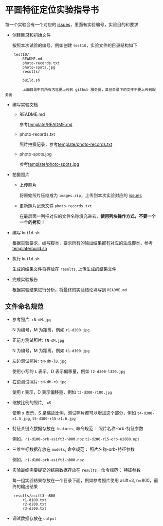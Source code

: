 # 平面特征定位实验指导书

每一个实验会有一个对应的 [issues](https://github.com/jondy/istar/issues)，里面有实验编号，实验目的和要求

* 创建目录和初始文件

    按照本次试验的编号，例如创建 `test10`，实验文件的目录结构如下

```
    test10/
        README.md
        photo-records.txt
        photo-spots.jpg
        results/

        build.sh

        上面目录中的所有内容要上传到 github 服务器，其他目录下的文件不要上传到服务器

```

* 编写实验文档

    * README.md

        参考[template/README.md](template/README.md)

    * photo-records.txt

        照片拍摄记录，参考[template/photo-records.txt](template/photo-records.txt)

    * photo-spots.jpg

        参考[template/photo-spots.jpg](template/photo-spots.jpg)

* 拍摄照片

    * 上传照片

        将原始照片压缩成为 `images.zip`，上传到本次实验对应的 [issues](https://github.com/jondy/istar/issues)

    * 更新照片记录文件 `photo-records.txt`

        在最后面一列把对应的文件名称填充进去，**使用列块操作方式，不要一个一个的拷贝！**


* 编写 `build.sh`

    根据实验要求，编写脚本，要求所有的输出结果都有对应的生成脚本，参考 [template/build.sh](template/build.sh)

* 执行 `build.sh`

    生成的结果文件将存放在 `results`, 上传生成的结果文件

* 完成实验报告

    根据实验结果进行分析，将最终的实验结论填写到 `README.md`

## 文件命名规范

* 参考照片: `rN-dM.jpg`

    N 为编号，M 为距离，例如 `r1-d200.jpg`

* 正前方测试照片: `tN-dM.jpg`

    N 为编号，M 为距离，例如 `t1-d300.jpg`

* 左边测试照片: `tN-dM-lD.jpg`

    使用小写的 `L` 表示，D 表示偏移量，例如 `t2-d300-l320.jpg`

* 右边测试照片: `tN-dM-rD.jpg`

    使用 r 表示，D 表示偏移量，例如 `t3-d300-r100.jpg`

* 缩放比例的照片, `-xS`

    使用 x 表示，S 是缩放比例，测试照片都可以增加这个部分，例如 `t4-d300-x1.5.jpg`, `t5-d300-r15-x1.6.jpg`

* 特征关键点数据存放在 `features`, 命令规范： 照片名称-orb-特征参数

    例如，`r1-d100-orb-asift3-n800.npz` `t2-d200-r15-orb-n2000.npz`

* 三维坐标数据存放在 `models`, 命令规范： 照片名称-orb-特征参数

    例如，`r1-d100-orb-asift3-n800.npz`

* 实验最终需要提交的结果数据存放在 `results`，命令规范： 特征参数

    每一组实验结果存放在一个目录下面，例如参考照片使用 asift=3, n=800，最终的输出结果
    
```
    results/asift3-n800
        r1-d100.txt
        r2-d200.txt
        r3-d300.txt
```

* 调试数据存放在 `output`
